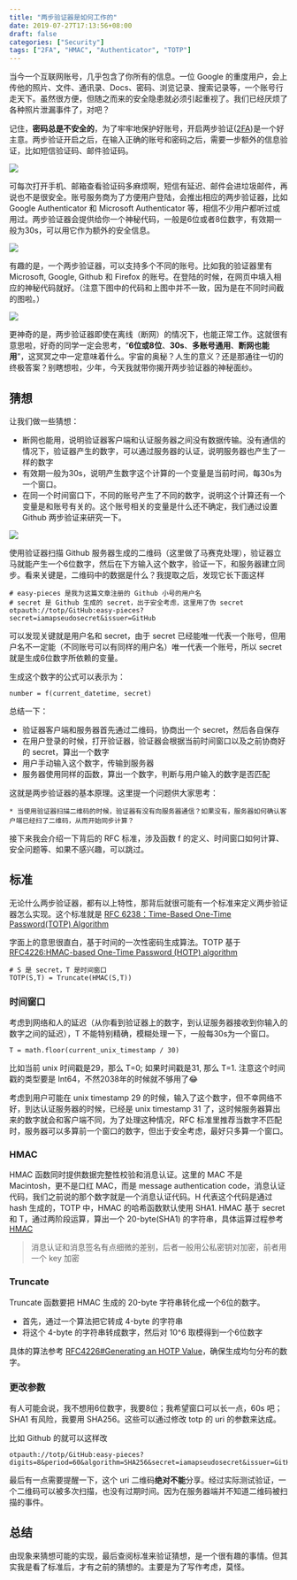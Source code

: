 ```yaml
---
title: "两步验证器是如何工作的"
date: 2019-07-27T17:13:56+08:00
draft: false
categories: ["Security"]
tags: ["2FA", "HMAC", "Authenticator", "TOTP"]
---
```


当今一个互联网账号，几乎包含了你所有的信息。一位 Google 的重度用户，会上传他的照片、文件、通讯录、Docs、密码、浏览记录、搜索记录等，一个账号行走天下。虽然很方便，但随之而来的安全隐患就必须引起重视了。我们已经厌烦了各种照片泄漏事件了，对吧？

记住，**密码总是不安全的**，为了牢牢地保护好账号，开启两步验证([2FA](https://en.wikipedia.org/wiki/Multi-factor_authentication))是一个好主意。两步验证开启之后，在输入正确的账号和密码之后，需要一步额外的信息验证，比如短信验证码、邮件验证码。

![](/images/两步验证器是如何工作的/Google-2FA.png)

可每次打开手机、邮箱查看验证码多麻烦啊，短信有延迟、邮件会进垃圾邮件，再说也不是很安全。账号服务商为了方便用户登陆，会推出相应的两步验证器，比如 Google Authenticator 和 Microsoft Authenticator 等，相信不少用户都听过或用过。两步验证器会提供给你一个神秘代码，一般是6位或者8位数字，有效期一般为30s，可以用它作为额外的安全信息。

![](/images/两步验证器是如何工作的/com.azure.authenticator.png)

有趣的是，一个两步验证器，可以支持多个不同的账号。比如我的验证器里有 Microsoft, Google, Github 和 Firefox 的账号。在登陆的时候，在网页中填入相应的神秘代码就好。（注意下图中的代码和上图中并不一致，因为是在不同时间截的图啦。）

![](/images/两步验证器是如何工作的/Google-2FA-MAC.png)

更神奇的是，两步验证器即使在离线（断网）的情况下，也能正常工作。这就很有意思啦，好奇的同学一定会思考，“**6位或8位**、**30s**、**多账号通用**、**断网也能用**”，这冥冥之中一定意味着什么。宇宙的奥秘？人生的意义？还是那通往一切的终极答案？别瞎想啦，少年，今天我就带你揭开两步验证器的神秘面纱。

## 猜想

让我们做一些猜想：

* 断网也能用，说明验证器客户端和认证服务器之间没有数据传输。没有通信的情况下，验证器产生的数字，可以通过服务器的认证，说明服务器也产生了一样的数字
* 有效期一般为30s，说明产生数字这个计算的一个变量是当前时间，每30s为一个窗口。
* 在同一个时间窗口下，不同的账号产生了不同的数字，说明这个计算还有一个变量是和账号有关的。这个账号相关的变量是什么还不确定，我们通过设置 Github 两步验证来研究一下。

![](/images/两步验证器是如何工作的/Github-Setup-2FA.png)

使用验证器扫描 Github 服务器生成的二维码（这里做了马赛克处理），验证器立马就能产生一个6位数字，然后在下方输入这个数字，验证一下，和服务器建立同步。看来关键是，二维码中的数据是什么？我提取之后，发现它长下面这样

```
# easy-pieces 是我为这篇文章注册的 Github 小号的用户名
# secret 是 Github 生成的 secret，出于安全考虑，这里用了伪 secret
otpauth://totp/GitHub:easy-pieces?secret=iamapseudosecret&issuer=GitHub
```

可以发现关键就是用户名和 secret，由于 secret 已经能唯一代表一个账号，但用户名不一定能（不同账号可以有同样的用户名）唯一代表一个账号，所以 secret 就是生成6位数字所依赖的变量。

生成这个数字的公式可以表示为：

```
number = f(current_datetime, secret)
```

总结一下：

* 验证器客户端和服务器首先通过二维码，协商出一个 secret，然后各自保存
* 在用户登录的时候，打开验证器，验证器会根据当前时间窗口以及之前协商好的 secret，算出一个数字
* 用户手动输入这个数字，传输到服务器
* 服务器使用同样的函数，算出一个数字，判断与用户输入的数字是否匹配

这就是两步验证器的基本原理。这里提一个问题供大家思考：

    * 当使用验证器扫描二维码的时候，验证器有没有向服务器通信？如果没有，服务器如何确认客户端已经扫了二维码，从而开始同步计算？

接下来我会介绍一下背后的 RFC 标准，涉及函数 f 的定义、时间窗口如何计算、安全问题等、如果不感兴趣，可以跳过。

## 标准

无论什么两步验证器，都有以上特性，那背后就很可能有一个标准来定义两步验证器怎么实现。这个标准就是 [RFC 6238：Time-Based One-Time Password(TOTP) Algorithm](https://tools.ietf.org/html/rfc6238)

字面上的意思很直白，基于时间的一次性密码生成算法。TOTP 基于 [RFC4226:HMAC-based One-Time Password (HOTP) algorithm](https://tools.ietf.org/html/rfc4226)

```
# S 是 secret，T 是时间窗口
TOTP(S,T) = Truncate(HMAC(S,T))
```
### 时间窗口

考虑到网络和人的延迟（从你看到验证器上的数字，到认证服务器接收到你输入的数字之间的延迟），T 不能特别精确，模糊处理一下，一般每30s为一个窗口。

```
T = math.floor(current_unix_timestamp / 30)
```

比如当前 unix 时间戳是29，那么 T=0; 如果时间戳是31, 那么 T=1. 注意这个时间戳的类型要是 Int64，不然2038年的时候就不够用了😂

考虑到用户可能在 unix timestamp 29 的时候，输入了这个数字，但不幸网络不好，到达认证服务器的时候，已经是 unix timestamp 31 了，这时候服务器算出来的数字就会和客户端不同，为了处理这种情况，RFC 标准里推荐当数字不匹配时，服务器可以多算前一个窗口的数字，但出于安全考虑，最好只多算一个窗口。

### HMAC

HMAC 函数同时提供数据完整性校验和消息认证。这里的 MAC 不是 Macintosh，更不是口红 MAC，而是 message authentication code，消息认证代码，我们之前说的那个数字就是一个消息认证代码。H 代表这个代码是通过 hash 生成的，TOTP 中，HMAC 的哈希函数默认使用 SHA1. HMAC 基于 secret 和 T，通过两阶段运算，算出一个 20-byte(SHA1) 的字符串，具体运算过程参考 [HMAC](https://en.wikipedia.org/wiki/HMAC)

> 消息认证和消息签名有点细微的差别，后者一般用公私密钥对加密，前者用一个 key 加密

### Truncate

Truncate 函数要把 HMAC 生成的 20-byte 字符串转化成一个6位的数字。

* 首先，通过一个算法把它转成 4-byte 的字符串
* 将这个 4-byte 的字符串转成数字，然后对 10^6 取模得到一个6位数字

具体的算法参考 [RFC4226#Generating an HOTP Value](https://tools.ietf.org/html/rfc4226#section-5.3)，确保生成均匀分布的数字。


### 更改参数

有人可能会说，我不想用6位数字，我要8位；我希望窗口可以长一点，60s 吧；SHA1 有风险，我要用 SHA256。这些可以通过修改 totp 的 uri 的参数来达成。

比如 Github 的就可以这样改

```
otpauth://totp/GitHub:easy-pieces?digits=8&period=60&algorithm=SHA256&secret=iamapseudosecret&issuer=GitHub
```

最后有一点需要提醒一下，这个 uri 二维码**绝对不能**分享。经过实际测试验证，一个二维码可以被多次扫描，也没有过期时间。因为在服务器端并不知道二维码被扫描的事件。

## 总结

由现象来猜想可能的实现，最后查阅标准来验证猜想，是一个很有趣的事情。但其实我是看了标准后，才有之前的猜想的。主要是为了写作考虑，莫怪。